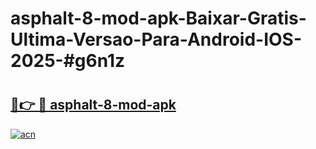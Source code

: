 # asphalt-8-mod-apk-Baixar-Gratis-Ultima-Versao-Para-Android-IOS-2025-#g6n1z

# <h2><a href="https://ainizakaria.my?title=asphalt-8-mod-apk&ref=24M">🔗👉 🔴 asphalt-8-mod-apk</a></h2>

[![acn](https://github.com/user-attachments/assets/0f9c940e-d8b0-45ae-aac7-cd30a18b3e1c)](https://ainizakaria.my?title=asphalt-8-mod-apk&ref=24M)

